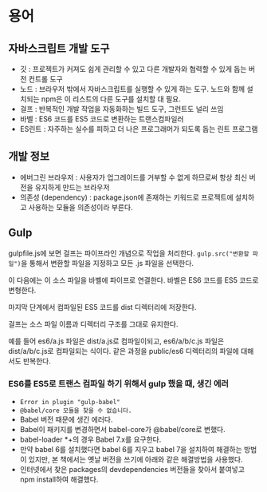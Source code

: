# 용어
## 자바스크립트 개발 도구
- 깃 : 프로젝트가 커져도 쉽게 관리할 수 있고 다른 개발자와 협력할 수 있게 돕는 버전 컨트롤 도구
- 노드 : 브라우저 밖에서 자바스크립트를 실행할 수 있게 하는 도구. 노드와 함께 설치되는 npm은 이 리스트의 다른 도구를 설치할 대 필요.
- 걸프 : 반복적인 개발 작업을 자동화하는 빌드 도구, 그런트도 널리 쓰임
- 바벨 : ES6 코드를 ES5 코드로 변환하는 트랜스컴파일러
- ES린트 : 자주하는 실수를 피하고 더 나은 프로그래머가 되도록 돕는 린트 프로그램
## 개발 정보
- 에버그린 브라우저 : 사용자가 업그레이드를 거부할 수 없게 하므로써 항상 최신 버전을 유지하게 만드는 브라우저
- 의존성 (dependency) : package.json에 존재하는 키워드로 프로젝트에 설치하고 사용하는 모듈을 의존성이라 부른다.
## Gulp
gulpfile.js에 보면 걸프는 파이프라인 개념으로 작업을 처리한다.
`gulp.src("변환할 파일")`을 통해서 변환할 파일을 지정하고 모든 .js 파일을 선택한다.

이 다음에는 이 소스 파일을 바벨에 파이프로 연결한다. 바벨은 ES6 코드를 ES5 코드로 변형한다.

마지막 단계에서 컴파일된 ES5 코드를 dist 디렉터리에 저장한다.

걸프는 소스 파일 이름과 디렉터리 구조를 그대로 유지한다.

예를 들어 es6/a.js 파일은 dist/a.js로 컴파일이되고, es6/a/b/c.js 파일은 dist/a/b/c.js로 컴파일되는 식이다. 같은 과정을 public/es6 디렉터리의 파일에 대해서도 반복한다.
### ES6를 ES5로 트랜스 컴파일 하기 위해서 gulp 했을 때, 생긴 에러
- `Error in plugin "gulp-babel"`
- `@babel/core 모듈을 찾을 수 없습니다.`
- Babel 버전 때문에 생긴 에러다.
- Babel이 패키지를 변경하면서 babel-core가 @babel/core로 변했다.
- babel-loader *+의 경우 Babel 7.x를 요구한다.
- 만약 babel 6를 설치했다면 babel 6를 지우고 babel 7을 설치하여 해결하는 방법이 있지만, 본 책에서는 옛날 버전을 쓰기에 아래와 같은 해결방법을 사용했다.
- 인터넷에서 찾은 packages의 devdependencies 버전들을 찾아서 붙여넣고 npm install하여 해결했다.